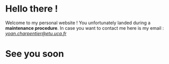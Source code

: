 # Hello there !

Welcome to my personal website !  You unfortunately landed during a **maintenance procedure**. In case you want to contact me here is my email : *yoan.charpentier@etu.uca.fr*

# See you soon